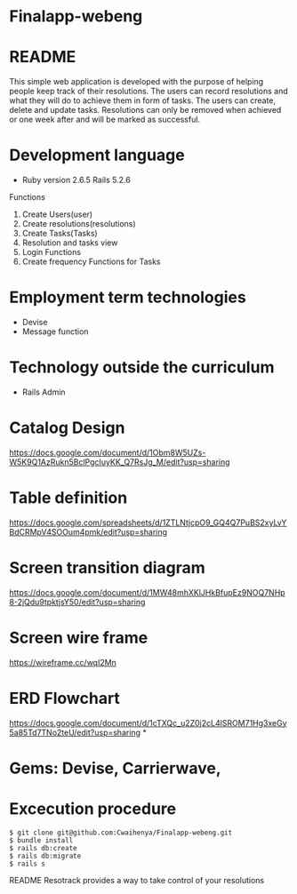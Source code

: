 # Finalapp-webeng
# README

This simple web application is developed with the purpose of helping people keep track of their resolutions. The users can record resolutions and what they will do to achieve them in form of tasks. The users can create, delete and update tasks. Resolutions can only be removed when achieved or one week after and will be marked as successful.  

# Development language

* Ruby version 2.6.5 Rails 5.2.6
 
Functions
  1. Create Users(user)
  2. Create resolutions(resolutions)
  3. Create Tasks(Tasks)
  4. Resolution and tasks view
  5. Login Functions
  6. Create frequency Functions for Tasks

# Employment term technologies
 - Devise
 - Message function

# Technology outside the curriculum
 - Rails Admin

# Catalog Design 
https://docs.google.com/document/d/1Obm8W5UZs-W5K9Q1AzRukn5BclPgcIuyKK_Q7RsJg_M/edit?usp=sharing

# Table definition 
https://docs.google.com/spreadsheets/d/1ZTLNtjcpO9_GQ4Q7PuBS2xyLvYBdCRMpV4SOOum4pmk/edit?usp=sharing
 
# Screen transition diagram
https://docs.google.com/document/d/1MW48mhXKlJHkBfupEz9NOQ7NHp8-2jQdu9tpktjsY50/edit?usp=sharing

# Screen wire frame
https://wireframe.cc/wqI2Mn

# ERD Flowchart
 https://docs.google.com/document/d/1cTXQc_u2Z0j2cL4lSROM71Hg3xeGy5a85Td7TNo2teU/edit?usp=sharing
* 
# Gems: Devise, Carrierwave,

# Excecution procedure
```
$ git clone git@github.com:Cwaihenya/Finalapp-webeng.git
$ bundle install
$ rails db:create
$ rails db:migrate
$ rails s

```


README Resotrack provides a way to take control of your resolutions
